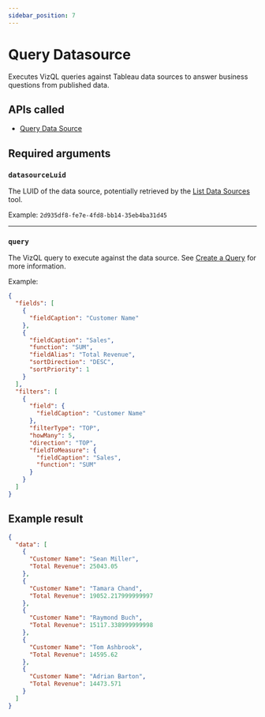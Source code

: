 ```yaml
---
sidebar_position: 7
---
```


# Query Datasource

Executes VizQL queries against Tableau data sources to answer business questions from published
data.

## APIs called

- [Query Data Source](https://help.tableau.com/current/api/vizql-data-service/en-us/reference/index.html#tag/HeadlessBI/operation/QueryDatasource)

## Required arguments

### `datasourceLuid`

The LUID of the data source, potentially retrieved by the [List Data Sources](list-datasources.md)
tool.

Example: `2d935df8-fe7e-4fd8-bb14-35eb4ba31d45`

<hr />

### `query`

The VizQL query to execute against the data source. See
[Create a Query](https://help.tableau.com/current/api/vizql-data-service/en-us/docs/vds_create_queries.html)
for more information.

Example:

```json
{
  "fields": [
    {
      "fieldCaption": "Customer Name"
    },
    {
      "fieldCaption": "Sales",
      "function": "SUM",
      "fieldAlias": "Total Revenue",
      "sortDirection": "DESC",
      "sortPriority": 1
    }
  ],
  "filters": [
    {
      "field": {
        "fieldCaption": "Customer Name"
      },
      "filterType": "TOP",
      "howMany": 5,
      "direction": "TOP",
      "fieldToMeasure": {
        "fieldCaption": "Sales",
        "function": "SUM"
      }
    }
  ]
}
```

## Example result

```json
{
  "data": [
    {
      "Customer Name": "Sean Miller",
      "Total Revenue": 25043.05
    },
    {
      "Customer Name": "Tamara Chand",
      "Total Revenue": 19052.217999999997
    },
    {
      "Customer Name": "Raymond Buch",
      "Total Revenue": 15117.338999999998
    },
    {
      "Customer Name": "Tom Ashbrook",
      "Total Revenue": 14595.62
    },
    {
      "Customer Name": "Adrian Barton",
      "Total Revenue": 14473.571
    }
  ]
}
```
